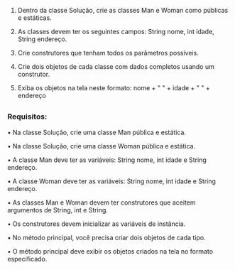 1. Dentro da classe Solução, crie as classes Man e Woman como públicas e estáticas.

2. As classes devem ter os seguintes campos: String nome, int idade, String endereço.

3. Crie construtores que tenham todos os parâmetros possíveis.

4. Crie dois objetos de cada classe com dados completos usando um construtor.

5. Exiba os objetos na tela neste formato: nome + " " + idade + " " + endereço
##
### Requisitos:

• Na classe Solução, crie uma classe Man pública e estática.

• Na classe Solução, crie uma classe Woman pública e estática.

• A classe Man deve ter as variáveis: String nome, int idade e String endereço.

• A classe Woman deve ter as variáveis: String nome, int idade e String endereço.

• As classes Man e Woman devem ter construtores que aceitem argumentos de String, int e String.

• Os construtores devem inicializar as variáveis de instância.

• No método principal, você precisa criar dois objetos de cada tipo.

• O método principal deve exibir os objetos criados na tela no formato especificado.